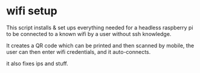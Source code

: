 # wifi setup

This script installs & set ups everything needed for a headless raspberry pi
to be connected to a known wifi by a user without ssh knowledge.

It creates a QR code which can be printed and then scanned by mobile,
the user can then enter wifi credentials, and it auto-connects.

it also fixes ips and stuff.